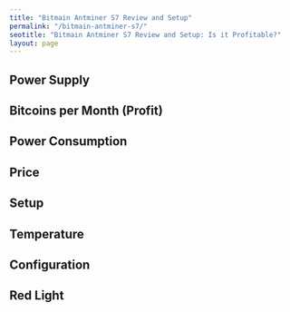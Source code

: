 ```yaml
---
title: "Bitmain Antminer S7 Review and Setup"
permalink: "/bitmain-antminer-s7/"
seotitle: "Bitmain Antminer S7 Review and Setup: Is it Profitable?"
layout: page
---
```


## Power Supply

## Bitcoins per Month (Profit)

## Power Consumption

## Price

## Setup 

## Temperature

## Configuration

## Red Light